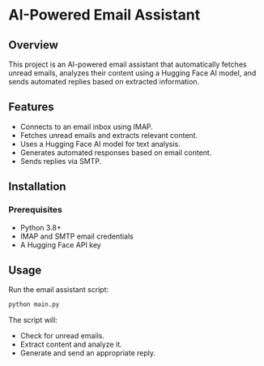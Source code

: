 # AI-Powered Email Assistant

## Overview
This project is an AI-powered email assistant that automatically fetches unread emails, analyzes their content using a Hugging Face AI model, and sends automated replies based on extracted information.

## Features
- Connects to an email inbox using IMAP.
- Fetches unread emails and extracts relevant content.
- Uses a Hugging Face AI model for text analysis.
- Generates automated responses based on email content.
- Sends replies via SMTP.

## Installation

### Prerequisites
- Python 3.8+
- IMAP and SMTP email credentials
- A Hugging Face API key

  
## Usage
Run the email assistant script:
```sh
python main.py
```
The script will:
- Check for unread emails.
- Extract content and analyze it.
- Generate and send an appropriate reply.
